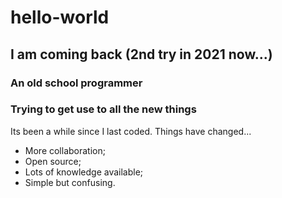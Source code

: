# hello-world
## I am coming back (2nd try in 2021 now...)
### An old school programmer
### Trying to get use to all the new things
Its been a while since I last coded. Things have changed...
* More collaboration;
* Open source;
* Lots of knowledge available;
* Simple but confusing.
